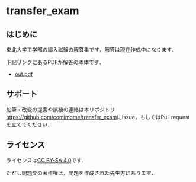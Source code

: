 # transfer_exam

## はじめに

東北大学工学部の編入試験の解答集です，解答は現在作成中になります．

下記リンクにあるPDFが解答の本体です．

- [out.pdf](https://github.com/comimome/transfer_exam/blob/main/out/main.pdf)

## サポート

加筆・改変の提案や誤植の連絡は本リポジトリ<https://github.com/comimome/transfer_exam>にIssue，もしくはPull requestを立ててください．

## ライセンス

ライセンスは[CC BY-SA 4.0](https://creativecommons.org/licenses/by-sa/4.0/deed.ja)です．

ただし問題文の著作権は，問題を作成された先生方にあります．